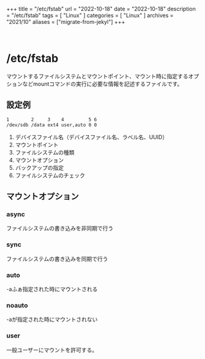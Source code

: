 +++
title = "/etc/fstab"
url = "2022-10-18"
date = "2022-10-18"
description = "/etc/fstab"
tags = [
  "Linux"
]
categories = [
  "Linux"
]
archives = "2021/10"
aliases = ["migrate-from-jekyl"]
+++

<br>

# /etc/fstab

マウントするファイルシステムとマウントポイント、マウント時に指定するオプションなどmountコマンドの実行に必要な情報を記述するファイルです。

## 設定例

```
1        2     3    4         5 6
/dev/sdb /data ext4 user,auto 0 0
```

1. デバイスファイル名（デバイスファイル名、ラベル名、UUID）
2. マウントポイント
3. ファイルシステムの種類 
4. マウントオプション
5. バックアップの指定
6. ファイルシステムのチェック  


## マウントオプション

### async

ファイルシステムの書き込みを非同期で行う

### sync

ファイルシステムの書き込みを同期で行う

### auto

-aふぁ指定された時にマウントされる

### noauto

-aが指定された時にマウントされない

### user

一般ユーザーにマウントを許可する。

